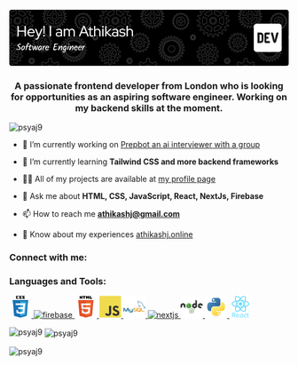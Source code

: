 ![Header](./header-image.png)
<h3 align="center">A passionate frontend developer from London who is looking for opportunities as an aspiring software engineer. Working on my backend skills at the moment.</h3>

<p align="left"> <img src="https://komarev.com/ghpvc/?username=psyaj9&label=Profile%20views&color=0e75b6&style=flat" alt="psyaj9" /> </p>

- 🔭 I’m currently working on [Prepbot an ai interviewer with a group](https://github.com/Ayesha289/ai-interview-prep)

- 🌱 I’m currently learning **Tailwind CSS and more backend frameworks**

- 👨‍💻 All of my projects are available at [my profile page](https://github.com/psyaj9)

- 💬 Ask me about **HTML, CSS, JavaScript, React, NextJs, Firebase**

- 📫 How to reach me **athikashj@gmail.com**

- 📄 Know about my experiences [athikashj.online](athikashj.online)

<h3 align="left">Connect with me:</h3>
<p align="left">
</p>

<h3 align="left">Languages and Tools:</h3>
<p align="left"> <a href="https://www.w3schools.com/css/" target="_blank" rel="noreferrer"> <img src="https://raw.githubusercontent.com/devicons/devicon/master/icons/css3/css3-original-wordmark.svg" alt="css3" width="40" height="40"/> </a> <a href="https://firebase.google.com/" target="_blank" rel="noreferrer"> <img src="https://www.vectorlogo.zone/logos/firebase/firebase-icon.svg" alt="firebase" width="40" height="40"/> </a> <a href="https://www.w3.org/html/" target="_blank" rel="noreferrer"> <img src="https://raw.githubusercontent.com/devicons/devicon/master/icons/html5/html5-original-wordmark.svg" alt="html5" width="40" height="40"/> </a> <a href="https://developer.mozilla.org/en-US/docs/Web/JavaScript" target="_blank" rel="noreferrer"> <img src="https://raw.githubusercontent.com/devicons/devicon/master/icons/javascript/javascript-original.svg" alt="javascript" width="40" height="40"/> </a> <a href="https://www.mysql.com/" target="_blank" rel="noreferrer"> <img src="https://raw.githubusercontent.com/devicons/devicon/master/icons/mysql/mysql-original-wordmark.svg" alt="mysql" width="40" height="40"/> </a> <a href="https://nextjs.org/" target="_blank" rel="noreferrer"> <img src="https://cdn.worldvectorlogo.com/logos/nextjs-2.svg" alt="nextjs" width="40" height="40"/> </a> <a href="https://nodejs.org" target="_blank" rel="noreferrer"> <img src="https://raw.githubusercontent.com/devicons/devicon/master/icons/nodejs/nodejs-original-wordmark.svg" alt="nodejs" width="40" height="40"/> </a> <a href="https://www.python.org" target="_blank" rel="noreferrer"> <img src="https://raw.githubusercontent.com/devicons/devicon/master/icons/python/python-original.svg" alt="python" width="40" height="40"/> </a> <a href="https://reactjs.org/" target="_blank" rel="noreferrer"> <img src="https://raw.githubusercontent.com/devicons/devicon/master/icons/react/react-original-wordmark.svg" alt="react" width="40" height="40"/> </a> </p>

<p><img align="left" src="https://github-readme-stats.vercel.app/api/top-langs?username=psyaj9&show_icons=true&locale=en&layout=compact" alt="psyaj9" /></p>

<p>&nbsp;<img align="center" src="https://github-readme-stats.vercel.app/api?username=psyaj9&show_icons=true&locale=en" alt="psyaj9" /></p>

<p><img align="center" src="https://github-readme-streak-stats.herokuapp.com/?user=psyaj9&" alt="psyaj9" /></p>
